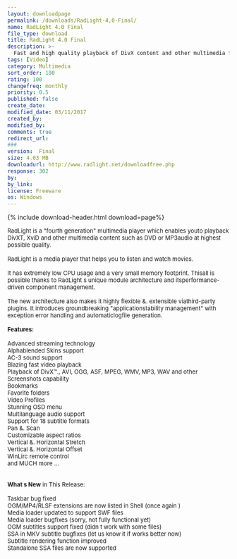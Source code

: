 ```yaml
---
layout: downloadpage
permalink: /downloads/RadLight-4,0-Final/
name: RadLight 4.0 Final
file_type: download
title: RadLight 4.0 Final
description: >-
  Fast and high quality playback of DivX content and other multimedia files
tags: [Video]
category: Multimedia
sort_order: 100
rating: 100
changefreq: monthly
priority: 0.5
published: false
create_date:
modified_date: 03/11/2017
created_by:
modified_by:
comments: true
redirect_url:
###
version:  Final
size: 4.03 MB
downloadurl: http://www.radlight.net/downloadfree.php
response: 302
by:
by_link:
license: Freeware
os: Windows
---
```


{% include download-header.html download=page%}

<p style="fix-download-text !important">
<p><font size="2"><p>RadLight is a "fourth generation" multimedia player which enables youto playback DivXT, XviD and other multimedia content such as DVD or MP3audio at highest possible quality. <br />
<br />
RadLight is a media player that helps you to listen and watch movies.<br />
<br />
It has extremely low CPU usage and a very small memory footprint. Thisall is possible thanks to RadLight s unique module architecture and itsperformance-driven component management. <br />
<br />
The new architecture also makes it highly flexible &amp;. extensible viathird-party plugins. It introduces groundbreaking "applicationstability management" with exception error handling and automaticlogfile generation.<br />
<br />
<span class="articleDetailsLink"><strong>Features:</strong></span><br />
<br />
Advanced streaming technology <br />
Alphablended Skins support <br />
AC-3 sound support <br />
Blazing fast video playback <br />
Playback of DivX™., AVI, OGG, ASF, MPEG, WMV, MP3, WAV and other <br />
Screenshots capability <br />
Bookmarks <br />
Favorite folders <br />
Video Profiles <br />
Stunning OSD menu <br />
Multilanguage audio support <br />
Support for 18 subtitle formats <br />
Pan &amp;. Scan <br />
Customizable aspect ratios <br />
Vertical &amp;. Horizontal Stretch <br />
Vertical &amp;. Horizontal Offset <br />
WinLirc remote control <br />
and MUCH more ...<br />
<br />
<br />
<strong>What s New</strong> in This Release:<br />
<br />
Taskbar bug fixed<br />
OGM/MP4/RLSF extensions are now listed in Shell (once again )<br />
Media loader updated to support SWF files<br />
Media loader bugfixes (sorry, not fully functional yet)<br />
OGM subtitles support fixed (didn t work with some files)<br />
SSA in MKV subtitle bugfixes (let us know it if works better now)<br />
Subtitle rendering function improved<br />
Standalone SSA files are now supported</p></p></p>
